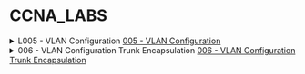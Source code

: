 # CCNA_LABS


<details>
<summary>
L005 - VLAN Configuration <a href="/Labs/005 - VLAN Configuration">005 - VLAN Configuration</a>
</summary>

![Lab 5 diagram](/images/005.png)
</details>

<details>
<summary>
006 - VLAN Configuration Trunk Encapsulation <a href="/Labs/006 - VLAN Configuration Trunk Encapsulation">006 - VLAN Configuration Trunk Encapsulation</a>
</summary>

![Lab 5 diagram](/images/006.png)
</details>
